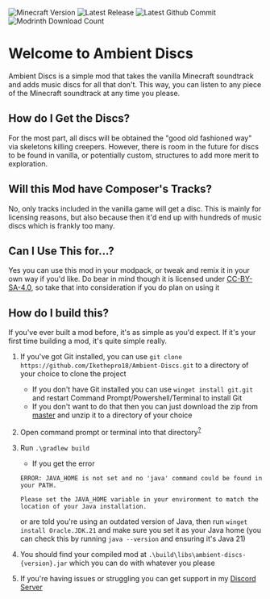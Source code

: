 ![Minecraft Version](https://img.shields.io/modrinth/game-versions/ambient-discs?link=https%3A%2F%2Fmodrinth.com%2Fmod%2Fait%2Fversions&label=Minecraft%20Version)
![Latest Release](https://img.shields.io/modrinth/v/ambient-discs?&label=Latest%20Version&link=https%3A%2F%2Fmodrinth.com%2Fmod%2Finto-the-dark%2Fversions)
![Latest Github Commit](https://img.shields.io/github/last-commit/Ikethepro18/Ambient-Discs?logo=Github&label=Latest%20Commit)
![Modrinth Download Count](https://img.shields.io/modrinth/dt/ambient-discs?logo=modrinth&link=https%3A%2F%2Fmodrinth.com%2Fmod%2Fait&label=Downloads)

# Welcome to Ambient Discs
Ambient Discs is a simple mod that takes the vanilla Minecraft soundtrack and adds music discs for all that don't. This way, you can listen to any piece of the Minecraft soundtrack at any time you please.

## How do I Get the Discs?
For the most part, all discs will be obtained the "good old fashioned way" via skeletons killing creepers. However, there is room in the future for discs to be found in vanilla, or potentially custom, structures to add more merit to exploration.

## Will this Mod have Composer's Tracks?
No, only tracks included in the vanilla game will get a disc. This is mainly for licensing reasons, but also because then it'd end up with hundreds of music discs which is frankly too many.

## Can I Use This for...?
Yes you can use this mod in your modpack, or tweak and remix it in your own way if you'd like. Do bear in mind though it is licensed under [CC-BY-SA-4.0](https://creativecommons.org/licenses/by-sa/4.0/), so take that into consideration if you do plan on using it

## How do I build this?
If you've ever built a mod before, it's as simple as you'd expect. If it's your first time building a mod, it's quite simple really.

1. If you've got Git installed, you can use `git clone https://github.com/Ikethepro18/Ambient-Discs.git` to a directory of your choice to clone the project 
   - If you don't have Git installed you can use `winget install git.git` and restart Command Prompt/Powershell/Terminal to install Git
   - If you don't want to do that then you can just download the zip from [master](https://github.com/Ikethepro18/Ambient-Discs/archive/refs/heads/master.zip) and unzip it to a directory of your choice
2. Open command prompt or terminal into that directory<sup>[?](https://www.lifewire.com/open-command-prompt-in-a-folder-5185505)</sup>
3. Run `.\gradlew build`
   - If you get the error 
   
   ```
   ERROR: JAVA_HOME is not set and no 'java' command could be found in your PATH.
   
   Please set the JAVA_HOME variable in your environment to match the location of your Java installation.
   ```
   
   or are told you're using an outdated version of Java, then run `winget install Oracle.JDK.21` and make sure you set it as your Java home (you can check this by running `java --version` and ensuring it's Java 21)

4. You should find your compiled mod at `.\build\libs\ambient-discs-{version}.jar` which you can do with whatever you please
5. If you're having issues or struggling you can get support in my [Discord Server](https://discord.gg/k7mpmzRDw6)